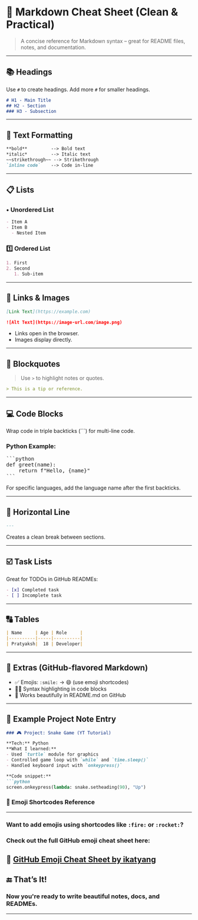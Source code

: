 # 🧾 Markdown Cheat Sheet (Clean & Practical)

> A concise reference for Markdown syntax – great for README files, notes, and documentation.

---

## 📚 Headings

Use `#` to create headings. Add more `#` for smaller headings.

```md
# H1 - Main Title
## H2 - Section
### H3 - Subsection
```

---

## 🔡 Text Formatting

```md
**bold**         --> Bold text  
*italic*         --> Italic text  
~~strikethrough~~ --> Strikethrough  
`inline code`    --> Code in-line  
```

---

## 📋 Lists

### • Unordered List

```md
- Item A
- Item B
  - Nested Item
```

### 1️⃣ Ordered List

```md
1. First
2. Second
   1. Sub-item
```

---

## 🔗 Links & Images

```md
[Link Text](https://example.com)

![Alt Text](https://image-url.com/image.png)
```

- Links open in the browser.
- Images display directly.

---

## 💬 Blockquotes

> Use `>` to highlight notes or quotes.

```md
> This is a tip or reference.
```

---

## 💻 Code Blocks

Wrap code in triple backticks (```) for multi-line code.

### Python Example:
<pre>
```python
def greet(name):
    return f"Hello, {name}"
```
</pre>

For specific languages, add the language name after the first backticks.

---

## 📌 Horizontal Line

```md
---
```

Creates a clean break between sections.

---

## ☑️ Task Lists

Great for TODOs in GitHub READMEs:

```md
- [x] Completed task
- [ ] Incomplete task
```

---

## 🔠 Tables

```md
| Name     | Age | Role     |
|----------|-----|----------|
| Pratyaksh|  18 | Developer|
```

---

## 🎨 Extras (GitHub-flavored Markdown)

- ✅ Emojis: `:smile:` → 😄 (use emoji shortcodes)
- 👨‍💻 Syntax highlighting in code blocks
- 🚀 Works beautifully in README.md on GitHub

---

## 📁 Example Project Note Entry

```md
### 🎮 Project: Snake Game (YT Tutorial)

**Tech:** Python  
**What I learned:**
- Used `turtle` module for graphics
- Controlled game loop with `while` and `time.sleep()`
- Handled keyboard input with `onkeypress()`

**Code snippet:**
```python
screen.onkeypress(lambda: snake.setheading(90), "Up")
```
### 🎨 Emoji Shortcodes Reference
---
### Want to add emojis using shortcodes like `:fire:` or `:rocket:`?

### Check out the full GitHub emoji cheat sheet here:  
🔗 [GitHub Emoji Cheat Sheet by ikatyang](https://github.com/ikatyang/emoji-cheat-sheet)
---
## 🔚 That’s It!
### Now you're ready to write beautiful notes, docs, and READMEs.
---
